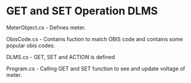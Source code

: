# GET and SET Operation DLMS

MeterObject.cs - Defines meter.

ObisCode.cs - Contains fuction to match OBIS code and contains some popular obis codes.

DLMS.cs - GET, SET and ACTION is defined

Program.cs - Calling GET and SET function to see and update voltage of meter.